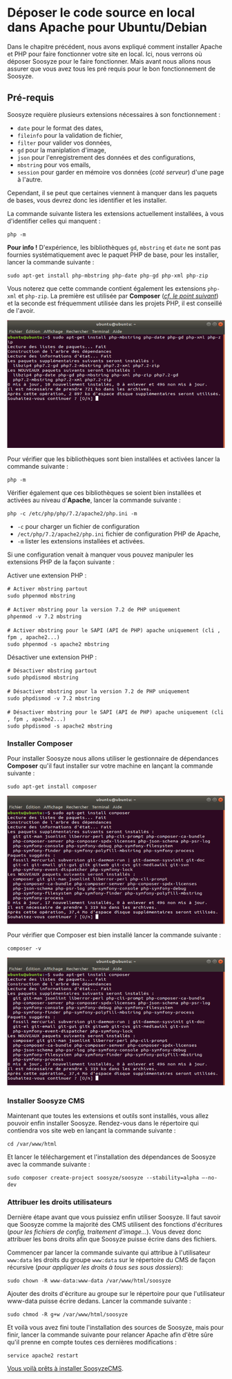 # Déposer le code source en local dans Apache pour Ubuntu/Debian

Dans le chapitre précédent, nous avons expliqué comment installer Apache et PHP pour faire fonctionner votre site en local. Ici, nous verrons où déposer Soosyze pour le faire fonctionner.
Mais avant nous allons nous assurer que vous avez tous les pré requis pour le bon fonctionnement de Soosyze.

## Pré-requis

Soosyze requière plusieurs extensions nécessaires à son fonctionnement :

* `date` pour le format des dates, 
* `fileinfo` pour la validation de fichier, 
* `filter` pour valider vos données, 
* `gd` pour la maniplation d'image, 
* `json` pour l'enregistrement des données et des configurations, 
* `mbstring` pour vos emails, 
* `session` pour garder en mémoire vos données (*coté serveur*) d'une page à l'autre.

Cependant, il se peut que certaines viennent à manquer dans les paquets de bases, vous devrez donc les identifier et les installer.

La commande suivante listera les extensions actuellement installées, à vous d'identifier celles qui manquent :

```
php -m
```

**Pour info !** D'expérience, les bibliothèques `gd`, `mbstring` et `date` ne sont pas fournies systématiquement avec le paquet PHP de base, pour les installer, lancer la commande suivante :

```
sudo apt-get install php-mbstring php-date php-gd php-xml php-zip
```

Vous noterez que cette commande contient également les extensions `php-xml` et `php-zip`. La première est utilisée par **Composer** (*[cf. le point suivant](#installer-composer)*) et la seconde est fréquemment utilisée dans les projets PHP, il est conseillé de l'avoir.

![Screenshot de l'ajout d'extensions php sous Ubuntu](/assets/user/ubuntu-apache-install-php_extensions.png)

Pour vérifier que les bibliothèques sont bien installées et activées lancer la commande suivante :

```
php -m
```

Vérifier également que ces bibliothèques se soient bien installées et activées au niveau d'**Apache**, lancer la commande suivante :

```
php -c /etc/php/php/7.2/apache2/php.ini -m
```

* `-c` pour charger un fichier de configuration
* `/ect/php/7.2/apache2/php.ini` fichier de configuration PHP de Apache,
* `-m` lister les extensions installées et activées.

Si une configuration venait à manquer vous pouvez manipuler les extensions PHP de la façon suivante :

Activer une extension PHP :
```
# Activer mbstring partout
sudo phpenmod mbstring

# Activer mbstring pour la version 7.2 de PHP uniquement
phpenmod -v 7.2 mbstring

# Activer mbstring pour le SAPI (API de PHP) apache uniquement (cli , fpm , apache2...)
sudo phpenmod -s apache2 mbstring
```

Désactiver une extension PHP :
```
# Désactiver mbstring partout
sudo phpdismod mbstring

# Désactiver mbstring pour la version 7.2 de PHP uniquement
sudo phpdismod -v 7.2 mbstring

# Désactiver mbstring pour le SAPI (API de PHP) apache uniquement (cli , fpm , apache2...)
sudo phpdismod -s apache2 mbstring
```

### Installer Composer

Pour installer Soosyze nous allons utiliser le gestionnaire de dépendances **Composer** qu'il faut installer sur votre machine en lançant la commande suivante :

```
sudo apt-get install composer
```

![Screenshot de la commande apt-get install composer sous Ubuntu](/assets/user/ubuntu-apache-install-composer.png)

Pour vérifier que Composer est bien installé lancer la commande suivante :

```
composer -v
```

![Screenshot de la commande composer -v sous Ubuntu](/assets/user/ubuntu-apache-install-composer.png)

### Installer Soosyze CMS

Maintenant que toutes les extensions et outils sont installés, vous allez pouvoir enfin installer Soosyze. Rendez-vous dans le répertoire qui contiendra vos site web en lançant la commande suivante :

```
cd /var/www/html
```

Et lancer le téléchargement et l'installation des dépendances de Soosyze avec la commande suivante :

```
sudo composer create-project soosyze/soosyze --stability=alpha –-no-dev
```

### Attribuer les droits utilisateurs

Dernière étape avant que vous puissiez enfin utiliser Soosyze. Il faut savoir que Soosyze comme la majorité des CMS utilisent des fonctions d'écritures (*pour les fichiers de config, traitement d'image...*). Vous devez donc attribuer les bons droits afin que Soosyze puisse écrire dans des fichiers.

Commencer par lancer la commande suivante qui attribue à l'utilisateur `www:data` les droits du groupe `www:data` sur le répertoire du CMS de façon récursive (*pour appliquer les droits à tous ses sous dossiers*):

```
sudo chown -R www-data:www-data /var/www/html/soosyze 
```

Ajouter des droits d'écriture au groupe sur le répertoire pour que l'utilisateur www-data puisse écrire dedans. Lancer la commande suivante :

```
sudo chmod -R g+w /var/www/html/soosyze
```

Et voilà vous avez fini toute l'installation des sources de Soosyze, mais pour finir, lancer la commande suivante pour relancer Apache afin d'être sûre qu'il prenne en compte toutes ces dernières modifications :

```
service apache2 restart
```

[Vous voilà prêts à installer SoosyzeCMS](/user/01_installer.md#installer-le-cms).